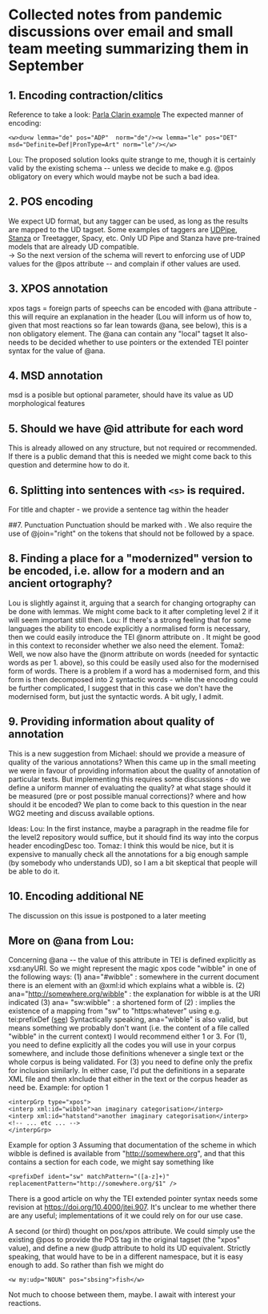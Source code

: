 # Collected notes from pandemic discussions over email and small team meeting summarizing them in September

## 1. Encoding contraction/clitics
Reference to take a look:
[Parla Clarin example](https://clarin-eric.github.io/parla-clarin/#sec-ananorm)
The expected manner of encoding:
```
<w>du<w lemma="de" pos="ADP"  norm="de"/><w lemma="le" pos="DET" msd="Definite=Def|PronType=Art" norm="le"/></w>
```
Lou: The proposed solution looks quite strange to me, though it is certainly valid by the existing schema -- unless we decide to make e.g. @pos obligatory on every <w> which would  maybe not be such a bad idea.

## 2. POS encoding
We expect UD format, but any tagger can be used, as long as the results are mapped to the UD tagset.
Some examples of taggers are [UDPipe](https://lindat.mff.cuni.cz/services/udpipe/), [Stanza](https://stanfordnlp.github.io/stanza/) or Treetagger, Spacy, etc. Only UD Pipe and Stanza have pre-trained models that are already UD compatible.  
-> So the next version of the schema will revert to enforcing use of UDP values for the @pos attribute -- and complain if other values are used.

## 3. XPOS annotation
xpos tags = foreign parts of speechs can be encoded with @ana attribute - this will require an explanation in the header (Lou will inform us of how to, given that most reactions so far lean towards @ana, see below), this is a non obligatory element. The @ana can contain any "local" tagset
It also- needs to be decided whether to use pointers or the extended TEI pointer syntax for the value of @ana.

## 4. MSD annotation
msd is a posible but optional parameter, should have its value as UD morphological features

## 5. Should we have @id attribute for each word
This is already allowed on any structure, but not required or recommended. If there is a public demand that this is needed we might come back to this question and determine how to do it.

## 6. Splitting into sentences with ```<s>``` is required.
For title and chapter - we provide a sentence tag within the header

##7. Punctuation
Punctuation should be marked with <pc>. We also require the use of @join="right" on the tokens that should not be followed by a space.

## 8. Finding a place for a "modernized" version to be encoded, i.e. allow for a modern and an ancient ortography?
Lou is slightly against it, arguing that a search for changing ortography can be done with lemmas. We might come back to it after completing level 2 if it will seem important still then.
Lou: If there's a strong feeling that for some languages the ability to encode explicitly a normalised form is necessary, then we could easily introduce the TEI @norm attribute on <w>. It might be good in this context to reconsider whether we also need the <corr> element.
Tomaž: Well, we now also have the @norm attribute on words (needed for syntactic words as per 1. above), so this could be easily used also for the modernised form of words. There is a problem if a word has a modernised form, and this form is then decomposed into 2 syntactic words - while the encoding could be further complicated, I suggest that in this case we don't have the modernised form, but just the syntactic words. A bit ugly, I admit.

## 9. Providing information about quality of annotation
This is a new suggestion from Michael: should we provide a measure of quality of the various annotations?
When this came up in the small meeting we were in favour of providing information about the quality of annotation of particular texts. But implementing this requires some discussions - do we define a uniform manner of evaluating the quality? at what stage should it be measured (pre or post possible manual corrections)? where and how should it be encoded? We plan to come back to this question in the near WG2 meeting and discuss available options.

Ideas:
Lou: In the first instance, maybe a paragraph in the readme file for the level2 repository would suffice, but it should find its way into the corpus header encodingDesc too.
Tomaz: I think this would be nice, but it is expensive to manually check all the annotations for a big enough sample (by somebody who understands UD), so I am a bit skeptical that people will be able to do it.

## 10. Encoding additional NE 
The discussion on this issue is postponed to a later meeting

## More on @ana from Lou:
Concerning @ana -- the value of this attribute in TEI is defined explicitly as  xsd:anyURI. So we might represent the magic xpos code "wibble" in one of the following ways:
(1) ana="#wibble" : somewhere in the current document there is an element with an @xml:id which explains what a wibble is.
(2) ana="http://somewhere.org/wibble" : the explanation for wibble is at the URI indicated
(3) ana= "sw:wibble" : a shortened form of (2) : implies the existence of a mapping from "sw" to "https:whatever" using e.g. tei:prefixDef ([see](https://tei-c.org/release/doc/tei-p5-doc/en/html/ref-prefixDef.html))
Syntactically speaking, ana="wibble" is also valid, but means something we probably don't want (i.e. the content of a file called "wibble" in the current context) I would recommend either 1 or 3. For (1), you need to define explicitly all the codes you will use in your corpus somewhere, and include those definitions whenever a single text or the whole corpus
is being validated. For (3) you need to define only the prefix for inclusion similarly.  In either case, I'd put the definitions in a separate XML file and then xInclude that either in the text or the
corpus header as need be.
Example: for option 1
```
<interpGrp type="xpos">
<interp xml:id="wibble">an imaginary categorisation</interp>
<interp xml:id="hatstand">another imaginary categorisation</interp>
<!-- ... etc ... -->
</interpGrp>
```
Example for option 3
Assuming that documentation of the scheme in which wibble is defined is available from "http://somewhere.org",  and that this contains a section for each code, we might say
 something like 
 ```
 <prefixDef ident="sw" matchPattern="([a-z]+)"
replacementPattern="http://somewhere.org/$1" />
```

There is a good article on why the TEI extended pointer syntax needs some revision  at https://doi.org/10.4000/jtei.907. It's unclear to me whether there are any useful; implementations of it we could rely on
for our use case.

A second (or third) thought on pos/xpos attribute. We could simply use the existing @pos to provide the POS tag in the original tagset (the "xpos" value), and define a new @udp attribute to hold its UD
equivalent. Strictly speaking, that would have to be in a different namespace, but it is easy enough to add. So rather than <w pos="NOUN" ana="my:sbsing">fish</w>
we might do 
```
<w my:udp="NOUN" pos="sbsing">fish</w>
```
Not much to choose between them, maybe. I await with interest your reactions.

